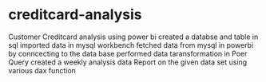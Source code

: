 # creditcard-analysis
Customer Creditcard analysis using power bi
created a databse and table in sql
imported data in mysql workbench
fetched data from mysql in powerbi by conncecting to the data base
performed data taransformation in Poer Query
created a weekly analysis data Report  on the given data set using various dax function 
